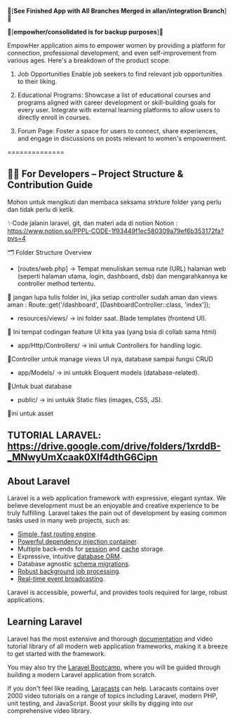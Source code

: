 📌[**See Finished App with All Branches Merged in allan/integration Branch**]📌

📌[**empowher/consolidated is for backup purposes**]📌

EmpowHer application aims to empower women by providing a platform for connection, professional development, and even self-improvement from various ages. Here's a breakdown of the product scope:

1. Job Opportunities
Enable job seekers to find relevant job opportunities to their liking.

2. Educational Programs:
Showcase a list of educational courses and programs aligned with career development or skill-building goals for every user.
Integrate with external learning platforms to allow users to directly enroll in courses.

3. Forum Page:
Foster a space for users to connect, share experiences, and engage in discussions on posts relevant to women's empowerment.

==============
## 👩‍💻 For Developers – Project Structure & Contribution Guide
Mohon untuk mengikuti dan membaca seksama strkture folder yang perlu dan tidak perlu di ketik.

✨Code jalanin laravel, git, dan materi ada di notion Notion : 
https://www.notion.so/PPPL-CODE-1f93449f1ec580309a79ef6b353172fa?pvs=4 


🗂 Folder Structure Overview
* [routes/web.php] → Tempat menuliskan semua rute (URL) halaman web (seperti halaman utama, login, dashboard, dsb) dan mengarahkannya ke controller method tertentu.

📌 jangan lupa tulis folder ini, jika setiap controller sudah aman dan views aman :  Route::get('/dashboard', [DashboardController::class, 'index']);

* resources/views/ → ini folder saat..Blade templates (frontend UI).

📌 Ini tempat codingan feature UI kita yaa (yang bsia di collab sama html)

* app/Http/Controllers/ → inii untuk Controllers for handling logic.

📌Controller untuk manage views UI nya, database sampai fungsi CRUD

* app/Models/ → ini untukk Eloquent models (database-related).

📌Untuk buat database 

* public/ → ini untukk Static files (images, CSS, JS).

📌ini untuk asset

## TUTORIAL LARAVEL: https://drive.google.com/drive/folders/1xrddB-_MNwyUmXcaak0XIf4dthG6Cipn

## About Laravel

Laravel is a web application framework with expressive, elegant syntax. We believe development must be an enjoyable and creative experience to be truly fulfilling. Laravel takes the pain out of development by easing common tasks used in many web projects, such as:

- [Simple, fast routing engine](https://laravel.com/docs/routing).
- [Powerful dependency injection container](https://laravel.com/docs/container).
- Multiple back-ends for [session](https://laravel.com/docs/session) and [cache](https://laravel.com/docs/cache) storage.
- Expressive, intuitive [database ORM](https://laravel.com/docs/eloquent).
- Database agnostic [schema migrations](https://laravel.com/docs/migrations).
- [Robust background job processing](https://laravel.com/docs/queues).
- [Real-time event broadcasting](https://laravel.com/docs/broadcasting).

Laravel is accessible, powerful, and provides tools required for large, robust applications.

## Learning Laravel

Laravel has the most extensive and thorough [documentation](https://laravel.com/docs) and video tutorial library of all modern web application frameworks, making it a breeze to get started with the framework.

You may also try the [Laravel Bootcamp](https://bootcamp.laravel.com), where you will be guided through building a modern Laravel application from scratch.

If you don't feel like reading, [Laracasts](https://laracasts.com) can help. Laracasts contains over 2000 video tutorials on a range of topics including Laravel, modern PHP, unit testing, and JavaScript. Boost your skills by digging into our comprehensive video library.

